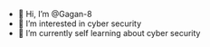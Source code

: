 - 👋 Hi, I’m @Gagan-8
- 👀 I’m interested in cyber security
- 🌱 I’m currently self learning about cyber security 

<!---
Gagan-8/Gagan-8 is a ✨ special ✨ repository because its `README.md` (this file) appears on your GitHub profile.
You can click the Preview link to take a look at your changes.
--->
